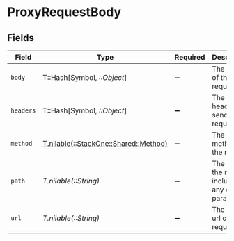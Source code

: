 # ProxyRequestBody


## Fields

| Field                                                                  | Type                                                                   | Required                                                               | Description                                                            | Example                                                                |
| ---------------------------------------------------------------------- | ---------------------------------------------------------------------- | ---------------------------------------------------------------------- | ---------------------------------------------------------------------- | ---------------------------------------------------------------------- |
| `body`                                                                 | T::Hash[Symbol, *::Object*]                                            | :heavy_minus_sign:                                                     | The body of the request                                                |                                                                        |
| `headers`                                                              | T::Hash[Symbol, *::Object*]                                            | :heavy_minus_sign:                                                     | The headers to send in the request                                     | {<br/>"Content-Type": "application/json"<br/>}                         |
| `method`                                                               | [T.nilable(::StackOne::Shared::Method)](../../models/shared/method.md) | :heavy_minus_sign:                                                     | The method of the request                                              |                                                                        |
| `path`                                                                 | *T.nilable(::String)*                                                  | :heavy_minus_sign:                                                     | The path of the request including any query paramters                  | /employees/directory                                                   |
| `url`                                                                  | *T.nilable(::String)*                                                  | :heavy_minus_sign:                                                     | The base url of the request                                            | https://api.sample-integration.com/v1                                  |